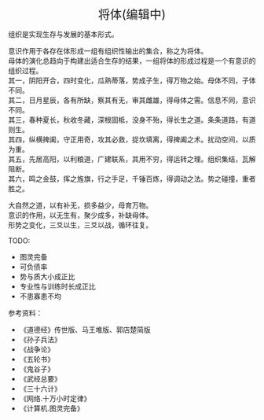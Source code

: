 <center><font size=5>将体(编辑中)</font></center>

组织是实现生存与发展的基本形式。<br>

意识作用于各存在体形成一组有组织性输出的集合，称之为将体。<br/>
母体的演化总趋向于构建出适合生存的结果，一组将体的形成过程是一个有意识的组织过程。<br/>
其一，阴阳开合，四时变化，瓜熟蒂落，势成子生，得万物之始。母体不同，子体不同。<br/>
其二，日月星辰，各有所缺，察其有无，审其雌雄，得母体之需。信息不同，意识不同。<br/>
其三，春种夏长，秋收冬藏，深根固柢，没身不殆，得长生之道。条条道路，有道则生。<br/>
其四，纵横捭阖，守正用奇，攻其必救，捉坎填离，得捭阖之术。扰动空间，以质为重。<br/>
其五，先居高阳，以利粮道，广建联系，其用不穷，得运转之理。组织集结，瓦解阻断。<br/>
其六，鸣之金鼓，挥之旌旗，行之手足，千锤百炼，得调动之法。势之碰撞，重者胜之。<br/>

大自然之道，以有补无，损多益少，母育万物。<br/>
意识的作用，以无生有，聚少成多，补缺母体。<br/>
形势之变化，三爻以生，三爻以战，循环往复。

TODO: 
* 图灵完备
* 可负债率
* 势与质大小成正比
* 专业性与训练时长成正比
* 不患寡患不均

参考资料：
* 《道德经》传世版、马王堆版、郭店楚简版
* 《孙子兵法》
* 《战争论》
* 《五轮书》
* 《鬼谷子》
* 《武经总要》
* 《三十六计》
* 《网络.十万小时定律》
* 《计算机.图灵完备》

